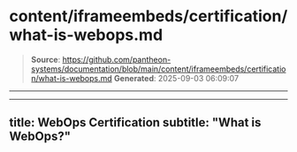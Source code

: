 # content/iframeembeds/certification/what-is-webops.md

> **Source**: https://github.com/pantheon-systems/documentation/blob/main/content/iframeembeds/certification/what-is-webops.md
> **Generated**: 2025-09-03 06:09:07

---

---
title: WebOps Certification
subtitle: "What is WebOps?"
---

<Partial file="certification-guide/what-is-webops.md" />
